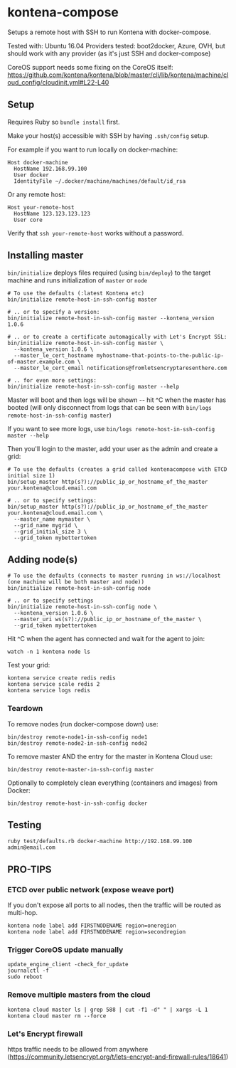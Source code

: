 # kontena-compose

Setups a remote host with SSH to run Kontena with docker-compose.

Tested with: Ubuntu 16.04
Providers tested: boot2docker, Azure, OVH, but should work with any provider (as it's just SSH and docker-compose)

CoreOS support needs some fixing on the CoreOS itself: https://github.com/kontena/kontena/blob/master/cli/lib/kontena/machine/cloud_config/cloudinit.yml#L22-L40

## Setup

Requires Ruby so `bundle install` first.

Make your host(s) accessible with SSH by having `.ssh/config` setup.

For example if you want to run locally on docker-machine:

```
Host docker-machine
  HostName 192.168.99.100
  User docker
  IdentityFile ~/.docker/machine/machines/default/id_rsa
```

Or any remote host:

```
Host your-remote-host
  HostName 123.123.123.123
  User core
```

Verify that `ssh your-remote-host` works without a password.

## Installing master

`bin/initialize` deploys files required (using `bin/deploy`) to the target machine and runs initialization of `master` or `node`

```
# To use the defaults (:latest Kontena etc)
bin/initialize remote-host-in-ssh-config master

# .. or to specify a version:
bin/initialize remote-host-in-ssh-config master --kontena_version 1.0.6

# .. or to create a certificate automagically with Let's Encrypt SSL:
bin/initialize remote-host-in-ssh-config master \
  --kontena_version 1.0.6 \
  --master_le_cert_hostname myhostname-that-points-to-the-public-ip-of-master.example.com \
  --master_le_cert_email notifications@fromletsencryptaresenthere.com

# .. for even more settings:
bin/initialize remote-host-in-ssh-config master --help
```


Master will boot and then logs will be shown -- hit ^C when the master has booted (will only disconnect from logs that can be seen with `bin/logs remote-host-in-ssh-config master`)

If you want to see more logs, use `bin/logs remote-host-in-ssh-config master --help`

Then you'll login to the master, add your user as the admin and create a grid:

```
# To use the defaults (creates a grid called kontenacompose with ETCD initial size 1)
bin/setup_master http(s?)://public_ip_or_hostname_of_the_master your.kontena@cloud.email.com

# .. or to specify settings:
bin/setup_master http(s?)://public_ip_or_hostname_of_the_master your.kontena@cloud.email.com \
  --master_name mymaster \
  --grid_name mygrid \
  --grid_initial_size 3 \
  --grid_token mybettertoken
```

## Adding node(s)

```
# To use the defaults (connects to master running in ws://localhost (one machine will be both master and node))
bin/initialize remote-host-in-ssh-config node

# .. or to specify settings
bin/initialize remote-host-in-ssh-config node \
  --kontena_version 1.0.6 \
  --master_uri ws(s?)://public_ip_or_hostname_of_the_master \
  --grid_token mybettertoken
```

Hit ^C when the agent has connected and wait for the agent to join:

```
watch -n 1 kontena node ls
```

Test your grid:

```
kontena service create redis redis
kontena service scale redis 2
kontena service logs redis
```

### Teardown

To remove nodes (run docker-compose down) use:
```
bin/destroy remote-node1-in-ssh-config node1
bin/destroy remote-node2-in-ssh-config node2
```

To remove master AND the entry for the master in Kontena Cloud use:
```
bin/destroy remote-master-in-ssh-config master
```

Optionally to completely clean everything (containers and images) from Docker:
```
bin/destroy remote-host-in-ssh-config docker
```

## Testing

```
ruby test/defaults.rb docker-machine http://192.168.99.100 admin@email.com
```

## PRO-TIPS

### ETCD over public network (expose weave port)

If you don't expose all ports to all nodes, then the traffic will be routed as multi-hop.

```
kontena node label add FIRSTNODENAME region=oneregion
kontena node label add FIRSTNODENAME region=secondregion
```

### Trigger CoreOS update manually
```
update_engine_client -check_for_update
journalctl -f
sudo reboot
```

### Remove multiple masters from the cloud
```
kontena cloud master ls | grep 588 | cut -f1 -d" " | xargs -L 1 kontena cloud master rm --force
```

### Let's Encrypt firewall

https traffic needs to be allowed from anywhere (https://community.letsencrypt.org/t/lets-encrypt-and-firewall-rules/18641)
